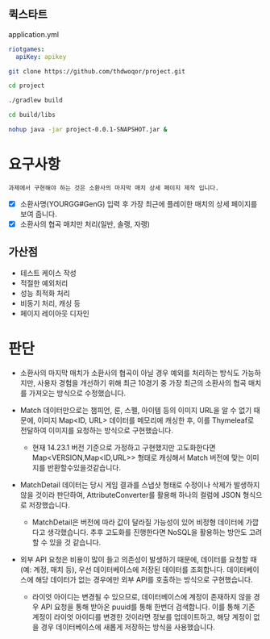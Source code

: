 ## 퀵스타트

application.yml
```yaml
riotgames:
  apiKey: apikey
```

```sh
git clone https://github.com/thdwoqor/project.git

cd project

./gradlew build

cd build/libs

nohup java -jar project-0.0.1-SNAPSHOT.jar &

```

# 요구사항

`과제에서 구현해야 하는 것은 소환사의 마지막 매치 상세 페이지 제작 입니다.`

- [X] 소환사명(YOURGG#GenG) 입력 후 가장 최근에 플레이한 매치의 상세 페이지를 보여 줍니다.
- [X] 소환사의 협곡 매치만 처리(일반, 솔랭, 자랭)

## 가산점
- 테스트 케이스 작성
- 적절한 예외처리
- 성능 최적화 처리
- 비동기 처리, 캐싱 등
- 페이지 레이아웃 디자인

# 판단

- 소환사의 마지막 매치가 소환사의 협곡이 아닐 경우 예외를 처리하는 방식도 가능하지만, 사용자 경험을 개선하기 위해 최근 10경기 중 가장 최근의 소환사의 협곡 매치를 가져오는 방식으로 수정했습니다.


- Match 데이터만으로는 챔피언, 룬, 스펠, 아이템 등의 이미지 URL을 알 수 없기 때문에, 이미지 Map<ID, URL> 데이터를 메모리에 캐싱한 후, 이를 Thymeleaf로 전달하여 이미지를 요청하는 방식으로 구현했습니다.
  - 현재 14.23.1 버전 기준으로 가정하고 구현했지만 고도화한다면 Map<VERSION,Map<ID,URL>> 형태로 캐싱해서 Match 버전에 맞는 이미지를 반환할수있을것같습니다.


- MatchDetail 데이터는 당시 게임 결과를 스냅샷 형태로 수정이나 삭제가 발생하지 않을 것이라 판단하여, AttributeConverter를 활용해 하나의 컬럼에 JSON 형식으로 저장했습니다. 
  - MatchDetail은 버전에 따라 값이 달라질 가능성이 있어 비정형 데이터에 가깝다고 생각했습니다. 추후 고도화를 진행한다면 NoSQL을 활용하는 방안도 고려할 수 있을 것 같습니다.


- 외부 API 요청은 비용이 많이 들고 의존성이 발생하기 때문에, 데이터를 요청할 때(예: 계정, 매치 등), 우선 데이터베이스에 저장된 데이터를 조회합니다. 데이터베이스에 해당 데이터가 없는 경우에만 외부 API를 호출하는 방식으로 구현했습니다.
  - 라이엇 아이디는 변경될 수 있으므로, 데이터베이스에 계정이 존재하지 않을 경우 API 요청을 통해 받아온 puuid를 통해 한번더 검색합니다. 이를 통해 기존 계정이 라이엇 아이디를 변경한 것이라면 정보를 업데이트하고, 해당 계정이 없을 경우 데이터베이스에 새롭게 저장하는 방식을 사용했습니다.



